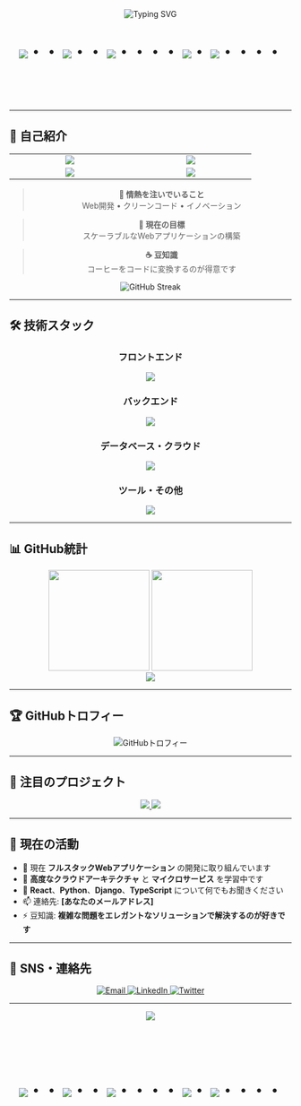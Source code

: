 <div align="center">
  <img src="https://readme-typing-svg.herokuapp.com?font=Fira+Code&size=32&duration=2800&pause=2000&color=A9FEF7&center=true&vCenter=true&width=940&lines=こんにちは！+Raisei-Itoです+%F0%9F%91%8B;フルスタック開発者+%F0%9F%9A%80;素晴らしいWebアプリケーションを作成中+%E2%9C%A8" alt="Typing SVG" />
</div>

<div align="center">
    <h1>
        <img src="https://user-images.githubusercontent.com/44926913/175852850-3fb6c715-1856-41ff-8c1f-94ce3b03b458.gif">・・
        <img src="https://user-images.githubusercontent.com/44926913/175853109-f8850656-6704-4a8a-bee6-9aca154d929b.gif">・・
        <img src="https://user-images.githubusercontent.com/44926913/175853154-5449d974-975e-44a6-ab84-a86031265e40.gif">・・・・
        <img src="https://user-images.githubusercontent.com/44926913/175853109-f8850656-6704-4a8a-bee6-9aca154d929b.gif">・
        <img src="https://user-images.githubusercontent.com/44926913/175853154-5449d974-975e-44a6-ab84-a86031265e40.gif">・・・・
    </h1>
  </div>
<br><br><br>

---

## 🚀 自己紹介

<div align="center">
  <table border="0" cellpadding="10">
    <tr>
      <td align="center" width="200">
        <img src="https://img.shields.io/badge/🎓_学歴-名古屋工業大学-FF6B35?style=for-the-badge&logoColor=white" />
      </td>
      <td align="center" width="200">
        <img src="https://img.shields.io/badge/📚_専攻-修士1年-4A90E2?style=for-the-badge&logoColor=white" />
      </td>
    </tr>
    <tr>
      <td align="center" width="200">
        <img src="https://img.shields.io/badge/💻_役割-フルスタック開発者-00D4AA?style=for-the-badge&logoColor=white" />
      </td>
      <td align="center" width="200">
        <img src="https://img.shields.io/badge/📍_場所-日本_🇯🇵-E74C3C?style=for-the-badge&logoColor=white" />
      </td>
    </tr>
  </table>
</div>

<div align="center">
  
> **🌟 情熱を注いでいること**  
> Web開発 • クリーンコード • イノベーション
  
> **🎯 現在の目標**  
> スケーラブルなWebアプリケーションの構築
  
> **☕ 豆知識**  
> コーヒーをコードに変換するのが得意です
  
</div>

<div align="center">
  <img src="https://github-readme-streak-stats.herokuapp.com/?user=Raisei-Ito&theme=tokyonight&hide_border=true" alt="GitHub Streak" />
</div>

---

## 🛠️ 技術スタック

<div align="center">

### フロントエンド
<img src="https://skillicons.dev/icons?i=js,ts,react,nextjs,vue,html,css&theme=dark" />

### バックエンド
<img src="https://skillicons.dev/icons?i=nodejs,nestjs,py,django,fastapi&theme=dark" />

### データベース・クラウド
<img src="https://skillicons.dev/icons?i=mongodb,postgresql,mysql,aws,gcp&theme=dark" />

### ツール・その他
<img src="https://skillicons.dev/icons?i=docker,kubernetes,git,github,vscode&theme=dark" />

</div>

---

## 📊 GitHub統計

<div align="center">
  <img height="180em" src="https://github-readme-stats.vercel.app/api?username=Raisei-Ito&show_icons=true&theme=tokyonight&include_all_commits=true&count_private=true&hide_border=true"/>
  <img height="180em" src="https://github-readme-stats.vercel.app/api/top-langs/?username=Raisei-Ito&layout=compact&langs_count=8&theme=tokyonight&hide_border=true"/>
</div>

<div align="center">
  <img src="https://github-readme-activity-graph.vercel.app/graph?username=Raisei-Ito&theme=tokyo-night&hide_border=true&area=true" />
</div>

---

## 🏆 GitHubトロフィー

<div align="center">
  <img src="https://github-profile-trophy.vercel.app/?username=Raisei-Ito&theme=tokyonight&no-frame=true&row=1&column=7" alt="GitHubトロフィー" />
</div>

---

## 🎯 注目のプロジェクト

<div align="center">
  <a href="https://github.com/Raisei-Ito/blogpress-app">
    <img src="https://github-readme-stats.vercel.app/api/pin/?username=Raisei-Ito&repo=blogpress-app&theme=tokyonight&hide_border=true" />
  </a>
  <a href="https://github.com/Raisei-Ito/Compiler_installation_wsl">
    <img src="https://github-readme-stats.vercel.app/api/pin/?username=Raisei-Ito&repo=Compiler_installation_wsl&theme=tokyonight&hide_border=true" />
  </a>
</div>

---

## 🌟 現在の活動

- 🔭 現在 **フルスタックWebアプリケーション** の開発に取り組んでいます
- 🌱 **高度なクラウドアーキテクチャ** と **マイクロサービス** を学習中です
- 💬 **React**、**Python**、**Django**、**TypeScript** について何でもお聞きください
- 📫 連絡先: **[あなたのメールアドレス]**
- ⚡ 豆知識: **複雑な問題をエレガントなソリューションで解決するのが好きです**

---

## 🤝 SNS・連絡先

<div align="center">
  <a href="mailto:your.email@example.com">
    <img src="https://img.shields.io/badge/Email-D14836?style=for-the-badge&logo=gmail&logoColor=white" alt="Email" />
  </a>
  <a href="https://linkedin.com/in/your-linkedin">
    <img src="https://img.shields.io/badge/LinkedIn-0077B5?style=for-the-badge&logo=linkedin&logoColor=white" alt="LinkedIn" />
  </a>
  <a href="https://twitter.com/your-twitter">
    <img src="https://img.shields.io/badge/Twitter-1DA1F2?style=for-the-badge&logo=twitter&logoColor=white" alt="Twitter" />
  </a>
</div>

---

<div align="center">
  <img src="https://capsule-render.vercel.app/api?type=waving&color=gradient&height=100&section=footer" />
</div>

<br><br><br>

<div align="center">
    <h1>
        <img src="https://user-images.githubusercontent.com/44926913/175852850-3fb6c715-1856-41ff-8c1f-94ce3b03b458.gif">・・
        <img src="https://user-images.githubusercontent.com/44926913/175853109-f8850656-6704-4a8a-bee6-9aca154d929b.gif">・・
        <img src="https://user-images.githubusercontent.com/44926913/175853154-5449d974-975e-44a6-ab84-a86031265e40.gif">・・・・
        <img src="https://user-images.githubusercontent.com/44926913/175853109-f8850656-6704-4a8a-bee6-9aca154d929b.gif">・
        <img src="https://user-images.githubusercontent.com/44926913/175853154-5449d974-975e-44a6-ab84-a86031265e40.gif">・・・・
    </h1>
  </div>
<br><br><br>
